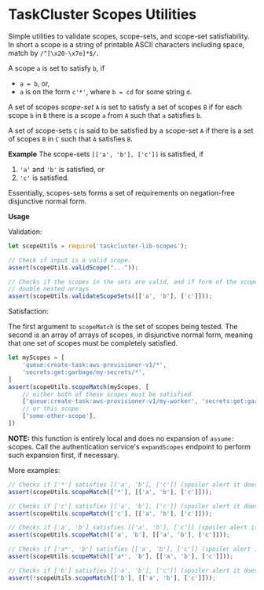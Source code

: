 TaskCluster Scopes Utilities
============================

Simple utilities to validate scopes, scope-sets, and scope-set satisfiability.
In short a scope is a string of printable ASCII characters including space,
match by `/^[\x20-\x7e]*$/`.

A scope `a` is set to satisfy `b`, if
 * `a = b`, or,
 * `a` is on the form `c'*'`, where `b = cd` for some string `d`.

A set of scopes _scope-set_ `A` is set to satisfy a set of scopes `B`
if for each scope `b` in `B` there is a scope `a` from `A` such that
`a` satisfies `b`.

A set of scope-sets `C` is said to be satisfied by a scope-set `A` if there is
a set of scopes `B` in `C` such that `A` satisfies `B`.

**Example**
The scope-sets `[['a', 'b'], ['c']]` is satisfied, if
 1. `'a'` and `'b'` is satisfied, or
 2. `'c'` is satisfied.

Essentially, scopes-sets forms a set of requirements on negation-free
disjunctive normal form.


**Usage**

Validation:

```js
let scopeUtils = require('taskcluster-lib-scopes');

// Check if input is a valid scope.
assert(scopeUtils.validScope("..."));

// Checks if the scopes in the sets are valid, and if form of the scope-sets is
// double nested arrays.
assert(scopeUtils.validateScopeSets([['a', 'b'], ['c']]));
```

Satisfaction:

The first argument to `scopeMatch` is the set of scopes being tested.  The
second is an array of arrays of scopes, in disjunctive normal form, meaning
that one set of scopes must be completely satisfied.

```js
let myScopes = [
    'queue:create-task:aws-provisioner-v1/*',
    'secrets:get:garbage/my-secrets/*',
]
assert(scopeUtils.scopeMatch(myScopes, [
    // either both of these scopes must be satisfied
    ['queue:create-task:aws-provisioner-v1/my-worker', 'secrets:get:garbage/my-secrets/xx'],
    // or this scope
    ['some-other-scope'],
])
```
**NOTE:** this function is entirely local and does no expansion of `assume:` scopes.
Call the authentication service's `expandScopes` endpoint to perform such expansion first, if necessary.

More examples:
```js
// Checks if ['*'] satisfies [['a', 'b'], ['c']] (spoiler alert it does)
assert(scopeUtils.scopeMatch(['*'], [['a', 'b'], ['c']]));

// Checks if ['c'] satisfies [['a', 'b'], ['c']] (spoiler alert it does)
assert(scopeUtils.scopeMatch(['c'], [['a', 'b'], ['c']]));

// Checks if ['a', 'b'] satisfies [['a', 'b'], ['c']] (spoiler alert it does)
assert(scopeUtils.scopeMatch(['a', 'b'], [['a', 'b'], ['c']]));

// Checks if ['a*', 'b'] satisfies [['a', 'b'], ['c']] (spoiler alert it does)
assert(scopeUtils.scopeMatch(['a*', 'b'], [['a', 'b'], ['c']]));

// Checks if ['b'] satisfies [['a', 'b'], ['c']] (spoiler alert it doesn't)
assert(!scopeUtils.scopeMatch(['b'], [['a', 'b'], ['c']]));
```
